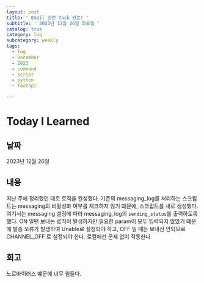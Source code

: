 ```yaml
---
layout: post
title: ' Email 관련 Task 완료! '
subtitle: ' 2023년 12월 26일 화요일 '
catalog: true
category: log
subcategory: weekly
tags:
  - log
  - December
  - 2023
  - command
  - script
  - python
  - fastapi

---
```


# Today I Learned

## 날짜

2023년 12월 26일

## 내용

지난 주에 정리했던 대로 로직을 완성했다. 기존의 messaging_log를 처리하는 스크립트는 messaging의 비활성화 여부를 체크하지 않기 떄문에, 스크립트를 새로 생성했다. 여기서는 messaging 설정에 따라 messaging_log의 `sending_status`를 출력하도록 했다. ON 일땐 보내는 로직이 발생하지만 필요한 param이 모두 입력되지 않았기 떄문에 발송 오류가 발생하여 Unable로 설정되야 하고, OFF 일 때는 보내선 안되므로 CHANNEL_OFF 로 설정되야 한다. 로컬에선 문제 없이 작동한다.

## 회고

노로바이러스 떄문에 너무 힘들다.
